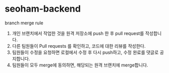 # seoham-backend

branch merge rule

1. 개인 브랜치에서 작업한 것을 원격 저장소에 push 한 후 pull request를 작성합니다.
2. 다른 팀원들이 Pull requests 를 확인하고, 코드에 대한 리뷰를 작성한다.
3. 팀원들이 수정을 요청하면 로컬에서 수정 후 다시 push하고, 수정 완료를 댓글로 공지합니다.
4. 팀원들이 모두 merge에 동의하면, 해당되는 원격 브랜치에 merge합니다.
